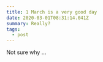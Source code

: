 ```yaml
---
title: 1 March is a very good day
date: 2020-03-01T08:31:14.041Z
summary: Really?
tags:
  - post
---
```

Not sure why ...
